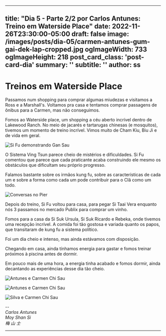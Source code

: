 
---
title: "Dia 5 - Parte 2/2 por Carlos Antunes: Treino em Waterside Place"
date: 2022-11-26T23:30:00-05:00
draft: false
image: /images/posts/dia-05/carmen-antunes-gum-gai-dek-lap-cropped.jpg
ogImageWidth: 733
ogImageHeight: 218
post_card_class: 'post-card-dia'
summary: ''
subtitle:  ''
author: ss
---

# Treinos em Waterside Place

Passamos num shopping para comprar algumas miudezas e visitamos a Ross e a Marshall's. Voltamos pra casa e tentamos comprar passagens de ônibus para a Carmen, mas não conseguimos. 

Fomos ao Waterside place, um shopping a céu aberto incrível dentro de Lakewood Ranch. No meio de jacarés e tartarugas chinesas (e mosquitos), tivemos um momento de treino incrível. Vimos muito de Cham Kiu, Biu Ji e de vida em geral.

![Si Fu demonstrando Gan Sau](/images/posts/dia-05/si-fu-demonstrando-gan-sau.jpeg)

O Sistema Ving Tsun parece cheio de mistérios e dificuldades. Si Fu comentou que parece que cada praticante acaba construindo ele mesmo os obstáculos que dificultam seu próprio progresso.

Falamos bastante sobre os irmãos kung fu, sobre as características de cada um e sobre a forma como cada um pode contribuir para o Clã como um todo.

![Conversas no Pier](/images/posts/dia-05/conversa-no-pier.jpeg)

Depois do treino, Si Fu voltou para casa, para pegar Si Taai Vera enquanto nós 3 passamos no mercado Publix para comprar um vinho.

Fomos para a casa da Si Suk Ursula, Si Suk Ricardo e Rebeka, onde tivemos uma recepção incrível. A comida foi tão gostosa e variada quanto os papos, que transitaram de kung fu a sistema político.

Foi um dia cheio e intenso, mas ainda estávamos com disposição.

Chegando em casa, ainda tínhamos energia para gastar e fomos treinar próximos à piscina antes de dormir.

Em pouco mais de uma hora, a energia tinha acabado e fomos dormir, ainda decantando as experiências desse dia tão cheio.

![Antunes e Carmen Chi Sau](/images/posts/dia-05/chi-sau-carmen-antunes.jpg)

![Antunes e Carmen Chi Sau](/images/posts/dia-05/biu-ji-carmen.jpg)

![Silva e Carmen Chi Sau](/images/posts/dia-05/silva-carmen-chi-sau.jpeg)

--  
_Carlos Antunes_  
_Moy Shan Si_  
_梅 山 士_  

***